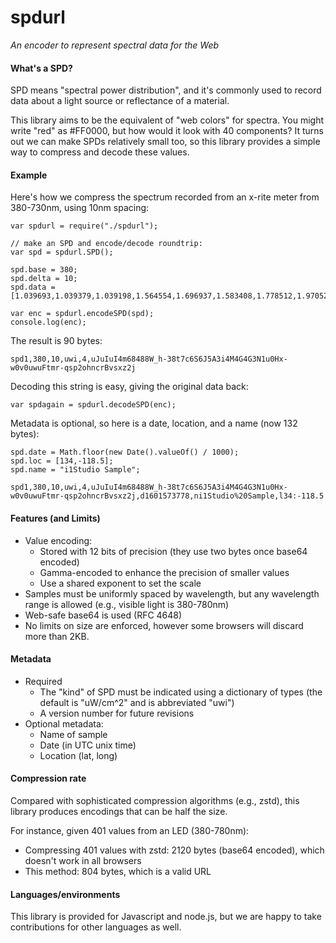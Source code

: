 # spdurl

*An encoder to represent spectral data for the Web*

#### What's a SPD?

SPD means "spectral power distribution", and it's commonly used to record data about a light source or reflectance of a material. 

This library aims to be the equivalent of "web colors" for spectra. You might write "red" as #FF0000, but how would it look with 40 components? It turns out we can make SPDs relatively small too, so this library provides a simple way to compress and decode these values.

#### Example

Here's how we compress the spectrum recorded from an x-rite meter from 380-730nm, using 10nm spacing:

```
var spdurl = require("./spdurl");

// make an SPD and encode/decode roundtrip:
var spd = spdurl.SPD();

spd.base = 380;
spd.delta = 10;
spd.data = [1.039693,1.039379,1.039198,1.564554,1.696937,1.583408,1.778512,1.970525,1.930359,1.800388,1.725509,1.659314,1.651000,1.587592,1.506774,1.541956,1.536947,1.536743,1.488346,1.409579,1.326508,1.219819,1.163692,1.117009,1.068008,1.037550,1.015638,0.944459,0.889883,0.855271,0.801936,0.759832,0.904105,1.111251,1.211360,1.453921];

var enc = spdurl.encodeSPD(spd);
console.log(enc);
```

The result is 90 bytes:

    spd1,380,10,uwi,4,uJuIuI4m68488W_h-38t7c6S6J5A3i4M4G4G3N1u0Hx-w0v0uwuFtmr-qsp2ohncrBvsxz2j

Decoding this string is easy, giving the original data back:

```
var spdagain = spdurl.decodeSPD(enc);
```

Metadata is optional, so here is a date, location, and a name (now 132 bytes):

	spd.date = Math.floor(new Date().valueOf() / 1000);
	spd.loc = [134,-118.5];
	spd.name = "i1Studio Sample";

	spd1,380,10,uwi,4,uJuIuI4m68488W_h-38t7c6S6J5A3i4M4G4G3N1u0Hx-w0v0uwuFtmr-qsp2ohncrBvsxz2j,d1601573778,ni1Studio%20Sample,l34:-118.5

#### Features (and Limits)

* Value encoding:
  * Stored with 12 bits of precision (they use two bytes once base64 encoded)
  * Gamma-encoded to enhance the precision of smaller values
  * Use a shared exponent to set the scale
* Samples must be uniformly spaced by wavelength, but any wavelength range is allowed (e.g., visible light is 380-780nm)
* Web-safe base64 is used (RFC 4648)
* No limits on size are enforced, however some browsers will discard more than 2KB.

#### Metadata

* Required
  * The "kind" of SPD must be indicated using a dictionary of types (the default is "uW/cm^2" and is abbreviated "uwi")
  * A version number for future revisions
* Optional metadata: 
  * Name of sample
  * Date (in UTC unix time)
  * Location (lat, long)

#### Compression rate

Compared with sophisticated compression algorithms (e.g., zstd), this library produces encodings that can be half the size.

For instance, given 401 values from an LED (380-780nm):

* Compressing 401 values with zstd: 2120 bytes (base64 encoded), which doesn't work in all browsers
* This method: 804 bytes, which is a valid URL

#### Languages/environments

This library is provided for Javascript and node.js, but we are happy to take contributions for other languages as well.
